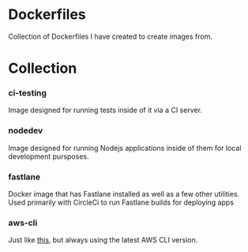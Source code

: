 # Dockerfiles

Collection of Dockerfiles I have created to create images from. 

# Collection

### ci-testing

Image designed for running tests inside of it via a CI server. 

### nodedev

Image designed for running Nodejs applications inside of them for local development pursposes.

### fastlane 

Docker image that has Fastlane installed as well as a few other utilities. Used primarily with CircleCi to run Fastlane builds for deploying apps

### aws-cli

Just like [this](https://hub.docker.com/r/jdrago999/aws-cli/), but always using the latest AWS CLI version. 